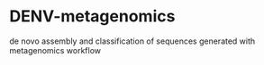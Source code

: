 # DENV-metagenomics
de novo assembly and classification of sequences generated with metagenomics workflow
